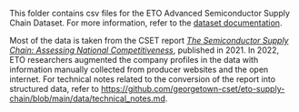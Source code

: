 This folder contains csv files for the ETO Advanced Semiconductor Supply Chain Dataset. For more information, refer to the [dataset documentation](https://eto.tech/dataset-docs/chipexplorer).

Most of the data is taken from the CSET report _[The Semiconductor Supply Chain: Assessing National Competitiveness](https://cset.georgetown.edu/publication/the-semiconductor-supply-chain/)_, published in 2021. In 2022, ETO researchers augmented the company profiles in the data with information manually collected from producer websites and the open internet. For technical notes related to the conversion of the report into structured data, refer to https://github.com/georgetown-cset/eto-supply-chain/blob/main/data/technical_notes.md.

